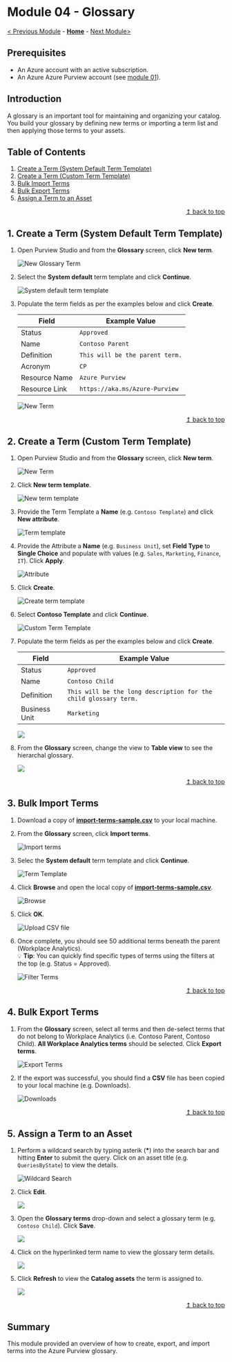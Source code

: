 # Module 04 - Glossary

[< Previous Module](../modules/module03.md) - **[Home](../README.md)** - [Next Module>](../modules/module05.md)

## Prerequisites

* An Azure account with an active subscription.
* An Azure Azure Purview account (see [module 01](../modules/module01.md)).

## Introduction

A glossary is an important tool for maintaining and organizing your catalog. You build your glossary by defining new terms or importing a term list and then applying those terms to your assets.

## Table of Contents

1. [Create a Term (System Default Term Template)](#1-create-a-term-system-default-term-template)
2. [Create a Term (Custom Term Template)](#2-create-a-term-custom-term-template)
3. [Bulk Import Terms](#3-bulk-import-terms)
4. [Bulk Export Terms](#4-bulk-export-terms)
5. [Assign a Term to an Asset](#5-assign-a-term-to-an-asset)

<div align="right"><a href="#module-04---glossary">↥ back to top</a></div>

## 1. Create a Term (System Default Term Template)

1. Open Purview Studio and from the **Glossary** screen, click **New term**.

    ![New Glossary Term](../images/module04/04-glossary-new.png)

2. Select the **System default** term template and click **Continue**.

    ![System default term template](../images/module04/04-term-default.png)

3. Populate the term fields as per the examples below and click **Create**.

    | Field  | Example Value |
    | --- | --- |
    | Status | `Approved` |
    | Name | `Contoso Parent` |
    | Definition | `This will be the parent term.` |
    | Acronym | `CP` |
    | Resource Name | `Azure Purview` |
    | Resource Link | `https://aka.ms/Azure-Purview` |

    ![New Term](../images/module04/04-term-create.png)

<div align="right"><a href="#module-04---glossary">↥ back to top</a></div>

## 2. Create a Term (Custom Term Template)

1. Open Purview Studio and from the **Glossary** screen, click **New term**.

    ![New Term](../images/module04/04-glossary-new2.png)

2. Click **New term template**.

    ![New term template](../images/module04/04-template-new.png)

3. Provide the Term Template a **Name** (e.g. `Contoso Template`) and click **New attribute**.

    ![Term template](../images/module04/04-attribute-new.png)

4. Provide the Attribute a **Name** (e.g. `Business Unit`), set **Field Type** to **Single Choice** and populate with values (e.g. `Sales`, `Marketing`, `Finance`, `IT`). Click **Apply**.

    ![Attribute](../images/module04/04-attribute-properties.png)

5. Click **Create**.

    ![Create term template](../images/module04/04-template-create.png)

6. Select **Contoso Template** and click **Continue**.
    
    ![Custom Term Template](../images/module04/04-term-custom.png)

9. Populate the term fields as per the examples below and click **Create**.

    | Field  | Example Value |
    | --- | --- |
    | Status | `Approved` |
    | Name | `Contoso Child` |
    | Definition | `This will be the long description for the child glossary term.` |
    | Business Unit | `Marketing` |

    ![](../images/module04/04-term-create2.png)

10. From the **Glossary** screen, change the view to **Table view** to see the hierarchal glossary.

    ![](../images/module04/04-glossary-table.png)


<div align="right"><a href="#module-04---glossary">↥ back to top</a></div>

## 3. Bulk Import Terms

1. Download a copy of **[import-terms-sample.csv](https://github.com/tayganr/purviewlab/raw/main/assets/import-terms-sample.csv)** to your local machine.

2. From the **Glossary** screen, click **Import terms**.

    ![Import terms](../images/module04/04-glossary-import.png)

3. Selec the **System default** term template and click **Continue**.

    ![Term Template](../images/module04/04-import-default.png)

4. Click **Browse** and open the local copy of **[import-terms-sample.csv](https://github.com/tayganr/purviewlab/raw/main/assets/import-terms-sample.csv)**.

    ![Browse](../images/module04/04-import-browse.png)

5. Click **OK**.

    ![Upload CSV file](../images/module04/04-import-ok.png)

6. Once complete, you should see 50 additional terms beneath the parent (Workplace Analytics).<br>:bulb: **Tip**: You can quickly find specific types of terms using the filters at the top (e.g. Status = Approved).

    ![Filter Terms](../images/module04/04-glossary-filter.png)

<div align="right"><a href="#module-04---glossary">↥ back to top</a></div>

## 4. Bulk Export Terms

1. From the **Glossary** screen, select all terms and then de-select terms that do not belong to Workplace Analytics (i.e. Contoso Parent, Contoso Child). **All Workplace Analytics terms** should be selected. Click **Export terms**.

    ![Export Terms](../images/module04/04-glossary-export.png)

2. If the export was successful, you should find a **CSV** file has been copied to your local machine (e.g. Downloads).

    ![Downloads](../images/module04/04-export-downloads.png)

<div align="right"><a href="#module-04---glossary">↥ back to top</a></div>

## 5. Assign a Term to an Asset

1. Perform a wildcard search by typing asterik (**\***) into the search bar and hitting **Enter** to submit the query. Click on an asset title (e.g. `QueriesByState`) to view the details.

    ![Wildcard Search](../images/module04/04-search-wildcard.png)

2. Click **Edit**.

    ![](../images/module04/04-asset-edit.png)

3. Open the **Glossary terms** drop-down and select a glossary term (e.g. `Contoso Child`). Click **Save**.

    ![](../images/module04/04-asset-term.png)

4. Click on the hyperlinked term name to view the glossary term details.

    ![](../images/module04/04-term-assigned.png)

5. Click **Refresh** to view the **Catalog assets** the term is assigned to.

    ![](../images/module04/04-term-assets.png)

<div align="right"><a href="#module-04---glossary">↥ back to top</a></div>

## Summary

This module provided an overview of how to create, export, and import terms into the Azure Purview glossary.
